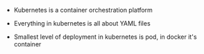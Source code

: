 - Kubernetes is a container orchestration platform

- Everything in kubernetes is all about YAML files

- Smallest level of deployment in kubernetes is pod, in docker it's container
